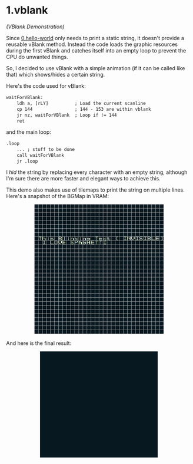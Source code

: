 # 1.vblank 
_(VBlank Demonstration)_

Since [0.hello-world](../0.hello-world/ "0.hello-world") only needs to print a static string, it doesn't provide a reusable vBlank method. Instead the code loads the graphic resources during the first vBlank and catches itself into an empty loop to prevent the CPU do unwanted things.

So, I decided to use vBlank with a simple animation (if it can be called like that) which shows/hides a certain string. 

Here's the code used for vBlank:

```
waitForVBlank:
	ldh a, [rLY]          ; Load the current scanline
	cp 144                ; 144 - 153 are within vblank
	jr nz, waitForVBlank  ; Loop if != 144
	ret
```

and the main loop:

```
.loop
    ... ; stuff to be done
    call waitForVBlank
    jr .loop
```


I _hid_ the string by replacing every character with an empty string, although I'm sure there are more faster and elegant ways to achieve this.

This demo also makes use of tilemaps to print the string on multiple lines. Here's a snapshot of the BGMap in VRAM:

<p align="center">
 <img src="/README_Resources/1.bgmap.png" alt="BGMap" width="351"/>
</p>

And here is the final result: 

<p align="center">
 <img src="/README_Resources/1.demo.gif" alt="Demo" width="320"/>
</p>